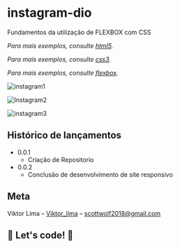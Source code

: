 # instagram-dio
Fundamentos da utilização de FLEXBOX com CSS

_Para mais exemplos, consulte [html5](https://pt.wikipedia.org/wiki/HTML5)._

_Para mais exemplos, consulte [css3](https://developer.mozilla.org/pt-BR/docs/Web/CSS)._

_Para mais exemplos, consulte [flexbox](https://developer.mozilla.org/pt-BR/docs/Learn/CSS/CSS_layout/Flexbox)._

![instagram1](C:\Users\User\Documents\Estudos_Programação\Instagram-Dio_desafio\instagram-dio-master\img\instagram1.png)

![Instagram2](C:\Users\User\Documents\Estudos_Programação\Instagram-Dio_desafio\instagram-dio-master\img\Instagram2.png)

![instagram3](C:\Users\User\Documents\Estudos_Programação\Instagram-Dio_desafio\instagram-dio-master\img\instagram3.png)

## Histórico de lançamentos

* 0.0.1
    * Criação de Repositorio  
* 0.0.2
    * Conclusão de desenvolvimento de site responsivo  

## Meta

Viktor Lima – [Viktor_lima]() – scottwolf2018@gmail.com

## 🚀 Let's code! 🚀
